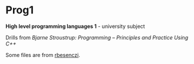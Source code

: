 # Prog1
**High level programming languages 1** - university subject

Drills from *Bjarne Stroustrup: Programming – Principles and Practice Using C++*

Some files are from [rbesenczi](https://github.com/rbesenczi/Prog1).
